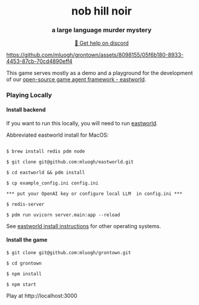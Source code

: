 <h1 align="center">nob hill noir</h1>
<h3 align="center">a large language murder mystery</h3>

<p align="center">
  <a href="https://discord.gg/9V5URE9f4T">💬 Get help on discord</a>
</p>

https://github.com/mluogh/grontown/assets/8098155/05f6b180-8933-4453-87cb-70cd4890eff4

This game serves mostly as a demo and a playground for the development of our
[open-source game agent framework - eastworld](https://github.com/mluogh/eastworld).

### Playing Locally

#### Install backend

If you want to run this locally, you will need to run
[eastworld](https://github.com/mluogh/eastworld).

Abbreviated eastworld install for MacOS:

```

$ brew install redis pdm node

$ git clone git@github.com:mluogh/eastworld.git

$ cd eastworld && pdm install

$ cp example_config.ini config.ini

*** put your OpenAI key or configure local LLM  in config.ini ***

$ redis-server

$ pdm run uvicorn server.main:app --reload
```

See
[eastworld install instructions](https://github.com/mluogh/eastworld#installation)
for other operating systems.

#### Install the game

```
$ git clone git@github.com:mluogh/grontown.git

$ cd grontown

$ npm install

$ npm start
```

Play at http://localhost:3000
